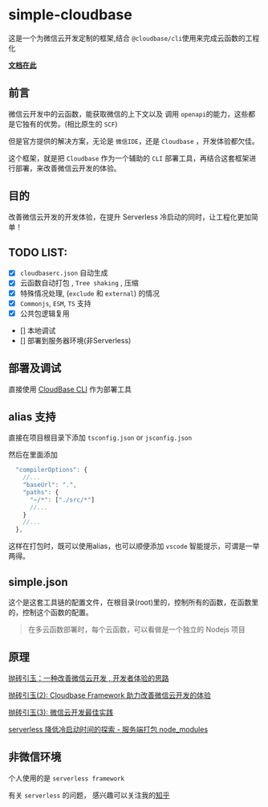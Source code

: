 # simple-cloudbase

这是一个为微信云开发定制的框架,结合 `@cloudbase/cli`使用来完成云函数的工程化

[**文档在此**](https://cloudbase.icebreaker.top/)

## 前言

微信云开发中的云函数，能获取微信的上下文以及 调用 `openapi`的能力，这些都是它独有的优势。(相比原生的 `SCF`)

但是官方提供的解决方案，无论是 `微信IDE`，还是 `Cloudbase` ，开发体验都欠佳。

这个框架，就是把 `Cloudbase` 作为一个辅助的 `CLI` 部署工具，再结合这套框架进行部署，来改善微信云开发的体验。

## 目的

改善微信云开发的开发体验，在提升 Serverless 冷启动的同时，让工程化更加简单！

## TODO LIST:

- [x] `cloudbaserc.json` 自动生成
- [x] 云函数自动打包 , `Tree shaking` , 压缩
- [x] 特殊情况处理, (`exclude` 和 `external`) 的情况
- [x] `Commonjs`, `ESM`, `TS` 支持
- [x] 公共包逻辑复用
- [] 本地调试
- [] 部署到服务器环境(非Serverless)

## 部署及调试

直接使用 [CloudBase CLI](https://docs.cloudbase.net/cli-v1/intro) 作为部署工具

## alias 支持

直接在项目根目录下添加 `tsconfig.json` or `jsconfig.json`

然后在里面添加

```js
  "compilerOptions": {
    //...
    "baseUrl": ".",
    "paths": {
      "~/*": ["./src/*"]
      //...
    }
    //...
  },
```

这样在打包时，既可以使用alias，也可以顺便添加 `vscode` 智能提示，可谓是一举两得。

## simple.json

这个是这套工具链的配置文件，在根目录(root)里的，控制所有的函数，在函数里的，控制这个函数的配置。

> 在多云函数部署时，每个云函数，可以看做是一个独立的 Nodejs 项目

## 原理

[抛砖引玉：一种改善微信云开发 , 开发者体验的思路](https://zhuanlan.zhihu.com/p/353260521)

[抛砖引玉(2): Cloudbase Framework 助力改善微信云开发的体验](https://zhuanlan.zhihu.com/p/382756909)

[抛砖引玉(3): 微信云开发最佳实践](https://zhuanlan.zhihu.com/p/412573059)

[serverless 降低冷启动时间的探索 - 服务端打包 node_modules](https://zhuanlan.zhihu.com/p/407434947)
## 非微信环境

个人使用的是 `serverless framework`

有关 `serverless` 的问题， 感兴趣可以关注我的[知乎](https://www.zhihu.com/people/richard-40-19-41)

